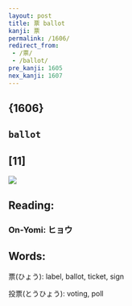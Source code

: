 ```yaml
---
layout: post
title: 票 ballot
kanji: 票
permalink: /1606/
redirect_from:
 - /票/
 - /ballot/
pre_kanji: 1605
nex_kanji: 1607
---
```


## {1606}

## `ballot`

## [11]

<div class="stroke"><img src="E7A5A8.png" /></div>

## Reading:

### On-Yomi: ヒョウ

## Words:

票(ひょう): label, ballot, ticket, sign

投票(とうひょう): voting, poll
